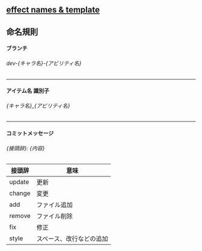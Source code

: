## [effect names & template](https://github.com/x2-7/addon-template)

## 命名規則

#### ブランチ

###### dev-{キャラ名}-{アビリティ名}

---

#### アイテム名 識別子

###### {キャラ名}\_{アビリティ名}

---

#### コミットメッセージ

###### {接頭辞}: {内容}

| 接頭辞 | 意味 |
| ---- | ---- |
|  update  |  更新  |
|  change  |  変更  |
|  add  |  ファイル追加  |
|  remove  |  ファイル削除  |
|  fix  |  修正  |
|  style  |  スペース、改行などの追加  |
